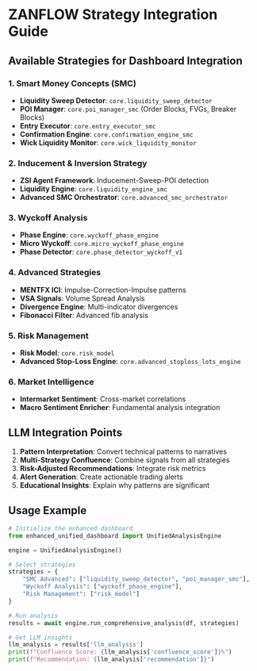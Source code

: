 # ZANFLOW Strategy Integration Guide

## Available Strategies for Dashboard Integration

### 1. Smart Money Concepts (SMC)
- **Liquidity Sweep Detector**: `core.liquidity_sweep_detector`
- **POI Manager**: `core.poi_manager_smc` (Order Blocks, FVGs, Breaker Blocks)
- **Entry Executor**: `core.entry_executor_smc`
- **Confirmation Engine**: `core.confirmation_engine_smc`
- **Wick Liquidity Monitor**: `core.wick_liquidity_monitor`

### 2. Inducement & Inversion Strategy
- **ZSI Agent Framework**: Inducement-Sweep-POI detection
- **Liquidity Engine**: `core.liquidity_engine_smc`
- **Advanced SMC Orchestrator**: `core.advanced_smc_orchestrator`

### 3. Wyckoff Analysis
- **Phase Engine**: `core.wyckoff_phase_engine`
- **Micro Wyckoff**: `core.micro_wyckoff_phase_engine`
- **Phase Detector**: `core.phase_detector_wyckoff_v1`

### 4. Advanced Strategies
- **MENTFX ICI**: Impulse-Correction-Impulse patterns
- **VSA Signals**: Volume Spread Analysis
- **Divergence Engine**: Multi-indicator divergences
- **Fibonacci Filter**: Advanced fib analysis

### 5. Risk Management
- **Risk Model**: `core.risk_model`
- **Advanced Stop-Loss Engine**: `core.advanced_stoploss_lots_engine`

### 6. Market Intelligence
- **Intermarket Sentiment**: Cross-market correlations
- **Macro Sentiment Enricher**: Fundamental analysis integration

## LLM Integration Points

1. **Pattern Interpretation**: Convert technical patterns to narratives
2. **Multi-Strategy Confluence**: Combine signals from all strategies
3. **Risk-Adjusted Recommendations**: Integrate risk metrics
4. **Alert Generation**: Create actionable trading alerts
5. **Educational Insights**: Explain why patterns are significant

## Usage Example

```python
# Initialize the enhanced dashboard
from enhanced_unified_dashboard import UnifiedAnalysisEngine

engine = UnifiedAnalysisEngine()

# Select strategies
strategies = {
    "SMC Advanced": ["liquidity_sweep_detector", "poi_manager_smc"],
    "Wyckoff Analysis": ["wyckoff_phase_engine"],
    "Risk Management": ["risk_model"]
}

# Run analysis
results = await engine.run_comprehensive_analysis(df, strategies)

# Get LLM insights
llm_analysis = results['llm_analysis']
print(f"Confluence Score: {llm_analysis['confluence_score']}%")
print(f"Recommendation: {llm_analysis['recommendation']}")
```
